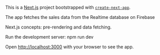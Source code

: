 This is a [Next.js](https://nextjs.org/) project bootstrapped with [`create-next-app`](https://github.com/vercel/next.js/tree/canary/packages/create-next-app).

The app fetches the sales data from the Realtime database on Firebase

Next.js concepts: pre-rendering and data fetching.

Run the development server:
npm run dev


Open [http://localhost:3000](http://localhost:3000) with your browser to see the app.

